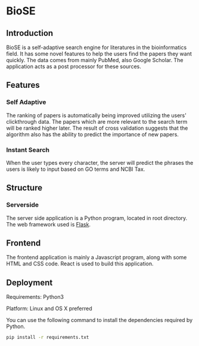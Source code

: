 # BioSE

## Introduction

BioSE is a self-adaptive search engine for literatures in the bioinformatics field. It has some novel features to help the users find the papers they want quickly. The data comes from mainly PubMed, also Google Scholar. The application acts as a post processor for these sources.

## Features

### Self Adaptive

The ranking of papers is automatically being improved utilizing the users' clickthrough data. The papers which are more relevant to the search term will be ranked higher later. The result of cross validation suggests that the algorithm also has the ability to predict the importance of new papers.

### Instant Search

When the user types every character, the server will predict the phrases the users is likely to input based on GO terms and NCBI Tax.

## Structure

### Serverside

The server side application is a Python program, located in root directory. The web framework used is [Flask](http://flask.pocoo.org/). 

## Frontend

The frontend application is mainly a Javascript program, along with some HTML and CSS code. React is used to build this application.

## Deployment

Requirements: Python3

Platform: Linux and OS X preferred

You can use the following command to install the dependencies required by Python.

```bash
pip install -r requirements.txt
```

